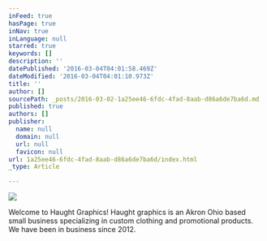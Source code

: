 ```yaml
---
inFeed: true
hasPage: true
inNav: true
inLanguage: null
starred: true
keywords: []
description: ''
datePublished: '2016-03-04T04:01:58.469Z'
dateModified: '2016-03-04T04:01:10.973Z'
title: ''
author: []
sourcePath: _posts/2016-03-02-1a25ee46-6fdc-4fad-8aab-d86a6de7ba6d.md
published: true
authors: []
publisher:
  name: null
  domain: null
  url: null
  favicon: null
url: 1a25ee46-6fdc-4fad-8aab-d86a6de7ba6d/index.html
_type: Article

---
```

![](https://the-grid-user-content.s3-us-west-2.amazonaws.com/55a4ed0c-6384-4fad-919b-8e3f2df56255.png)

Welcome to Haught Graphics!  Haught graphics is an Akron Ohio based small business specializing in custom clothing and promotional products.  We have been in business since 2012\.